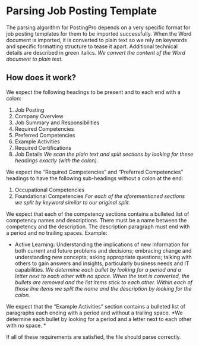 # Parsing Job Posting Template
The parsing algorithm for PostingPro depends on a very specific format for job posting templates for them to be imported successfully. When the Word document is imported, it is converted to plain text so we rely on keywords and specific formatting structure to tease it apart. Additional technical details are described in green italics.
*We convert the content of the Word document to plain text.*

## How does it work?
We expect the following headings to be present and to each end with a colon:
1. Job Posting
2. Company Overview
3. Job Summary and Responsibilities
4. Required Competencies
5. Preferred Competencies
6. Example Activities
7. Required Certifications
8. Job Details
*We scan the plain text and split sections by looking for these headings exactly (with the colon).*

We expect the “Required Competencies” and “Preferred Competencies” headings to have the following sub-headings without a colon at the end:
1. Occupational Competencies
2. Foundational Competencies
*For each of the aforementioned sections we split by keyword similar to our original split.*

We expect that each of the competency sections contains a bulleted list of competency names and descriptions. There must be a name between the competency and the description. The description paragraph must end with a period and no trailing spaces. Example:
- Active Learning: Understanding the implications of new information for both current and future problems and decisions; embracing change and understanding new concepts; asking appropriate questions; talking with others to gain answers and insights, particularly business needs and IT capabilities.
*We determine each bullet by looking for a period and a letter next to each other with no space. When the text is converted, the bullets are removed and the list items stick to each other. Within each of those line items we split the name and the description by looking for the colon.*

We expect that the “Example Activities” section contains a bulleted list of paragraphs each ending with a period and without a trailing space.
*We determine each bullet by looking for a period and a letter next to each other with no space. *

If all of these requirements are satisfied, the file should parse correctly.
